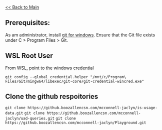 [<< Back to Main](../README.md)


## Prerequisites:

As am administrator, install [git for windows]("https://git-scm.com/download/win").  Ensure that the Git file exists under C > Program Files > Git.

## WSL Root User
From WSL, point to the windows credential 

```git config --global credential.helper "/mnt/c/Program\ Files/Git/mingw64/libexec/git-core/git-credential-wincred.exe"```

## Clone the github respoitories

```git clone https://github.boozallencsn.com/mcconnell-jaclyn/is-usage-data.git```
```git clone https://github.boozallencsn.com/mcconnell-jaclyn/uad-queries.git```
```git clone https://github.boozallencsn.com/mcconnell-jaclyn/Playground.git```